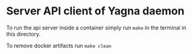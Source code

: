 # Server API client of Yagna daemon

To run the api server inside a container simply run `make` in the terminal in this directory.

To remove docker artifacts run `make clean`
